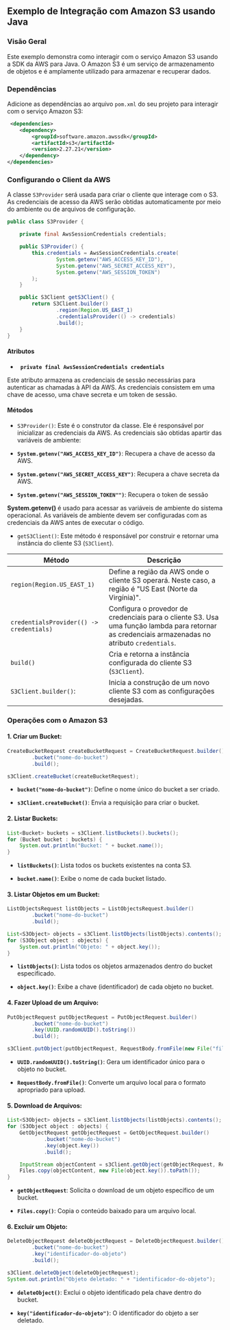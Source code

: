 ## Exemplo de Integração com Amazon S3 usando Java

### Visão Geral

Este exemplo demonstra como interagir com o serviço Amazon S3 usando a SDK da AWS para Java. O Amazon S3 é um serviço de armazenamento de objetos e é amplamente utilizado para armazenar e recuperar dados.

### Dependências

Adicione as dependências ao arquivo `pom.xml` do seu projeto para interagir com o serviço Amazon S3:

```xml
 <dependencies>
    <dependency>
        <groupId>software.amazon.awssdk</groupId>
        <artifactId>s3</artifactId>
        <version>2.27.21</version>
    </dependency>
</dependencies>
```

### Configurando o Client da AWS

A classe `S3Provider` será usada para criar o cliente que interage com o S3. As credenciais de acesso da AWS serão obtidas automaticamente por meio do ambiente ou de arquivos de configuração.

```java
public class S3Provider {

    private final AwsSessionCredentials credentials;

    public S3Provider() {
        this.credentials = AwsSessionCredentials.create(
                System.getenv("AWS_ACCESS_KEY_ID"),
                System.getenv("AWS_SECRET_ACCESS_KEY"),
                System.getenv("AWS_SESSION_TOKEN")
        );
    }

    public S3Client getS3Client() {
        return S3Client.builder()
                .region(Region.US_EAST_1)
                .credentialsProvider(() -> credentials)
                .build();
    }
}

```

#### Atributos

- **` private final AwsSessionCredentials credentials`**

Este atributo armazena as credenciais de sessão necessárias para autenticar as chamadas à API da AWS. As credenciais
consistem em uma chave de acesso, uma chave secreta e um token de sessão.

#### Métodos

- `S3Provider()`: Este é o construtor da classe. Ele é responsável por inicializar as credenciais da AWS. As credenciais são obtidas apartir das variáveis de ambiente:


- **`System.getenv("AWS_ACCESS_KEY_ID")`**: Recupera a chave de acesso da AWS.


- **`System.getenv("AWS_SECRET_ACCESS_KEY")`**: Recupera a chave secreta da AWS.


- **`System.getenv("AWS_SESSION_TOKEN"")`**: Recupera o token de sessão

**System.getenv()** é usado para acessar as variáveis de ambiente do sistema operacional. As variáveis de ambiente devem ser configuradas com as credenciais da AWS antes de executar o código.


- `getS3Client()`: Este método é responsável por construir e retornar uma instância do cliente S3 (`S3Client`).

| Método                                   | Descrição                                                                                                     |
|------------------------------------------|---------------------------------------------------------------------------------------------------------------|
| `region(Region.US_EAST_1)`               | Define a região da AWS onde o cliente S3 operará. Neste caso, a região é "US East (Norte da Virgínia)".       |
| `credentialsProvider(() -> credentials)` | Configura o provedor de credenciais para o cliente S3. Usa uma função lambda para retornar as credenciais armazenadas no atributo `credentials`. |
| `build()`                                | Cria e retorna a instância configurada do cliente S3 (`S3Client`).                                            |
|`S3Client.builder()`:                     | Inicia a construção de um novo cliente S3 com as configurações desejadas.                                     |

### Operações com o Amazon S3


#### 1. Criar um Bucket:

```java
CreateBucketRequest createBucketRequest = CreateBucketRequest.builder()
        .bucket("nome-do-bucket")
        .build();

s3Client.createBucket(createBucketRequest);
```

- **`bucket("nome-do-bucket")`**: Define o nome único do bucket a ser criado.


- **`s3Client.createBucket()`**: Envia a requisição para criar o bucket.

#### 2. Listar Buckets:

```java
List<Bucket> buckets = s3Client.listBuckets().buckets();
for (Bucket bucket : buckets) {
    System.out.println("Bucket: " + bucket.name());
}
```

- **`listBuckets()`**: Lista todos os buckets existentes na conta S3.


- **`bucket.name()`**: Exibe o nome de cada bucket listado.

#### 3. Listar Objetos em um Bucket:

```java
ListObjectsRequest listObjects = ListObjectsRequest.builder()
        .bucket("nome-do-bucket")
        .build();

List<S3Object> objects = s3Client.listObjects(listObjects).contents();
for (S3Object object : objects) {
    System.out.println("Objeto: " + object.key());
}
```

- **`listObjects()`**: Lista todos os objetos armazenados dentro do bucket especificado.


- **`object.key()`**: Exibe a chave (identificador) de cada objeto no bucket.

#### 4. Fazer Upload de um Arquivo:

```java
PutObjectRequest putObjectRequest = PutObjectRequest.builder()
        .bucket("nome-do-bucket")
        .key(UUID.randomUUID().toString()) 
        .build();

s3Client.putObject(putObjectRequest, RequestBody.fromFile(new File("file.txt")));
```

- **`UUID.randomUUID().toString()`**: Gera um identificador único para o objeto no bucket.


- **`RequestBody.fromFile()`**: Converte um arquivo local para o formato apropriado para upload.

#### 5. Download de Arquivos:

```java
List<S3Object> objects = s3Client.listObjects(listObjects).contents();
for (S3Object object : objects) {
    GetObjectRequest getObjectRequest = GetObjectRequest.builder()
            .bucket("nome-do-bucket")
            .key(object.key())
            .build();

    InputStream objectContent = s3Client.getObject(getObjectRequest, ResponseTransformer.toInputStream());
    Files.copy(objectContent, new File(object.key()).toPath());
}
```

- **`getObjectRequest`**: Solicita o download de um objeto específico de um bucket.


- **`Files.copy()`**: Copia o conteúdo baixado para um arquivo local.

#### 6. Excluir um Objeto:

```java
DeleteObjectRequest deleteObjectRequest = DeleteObjectRequest.builder()
        .bucket("nome-do-bucket")
        .key("identificador-do-objeto")
        .build();

s3Client.deleteObject(deleteObjectRequest);
System.out.println("Objeto deletado: " + "identificador-do-objeto");
```

- **`deleteObject()`**: Exclui o objeto identificado pela chave dentro do bucket.


- **`key("identificador-do-objeto")`**: O identificador do objeto a ser deletado.
